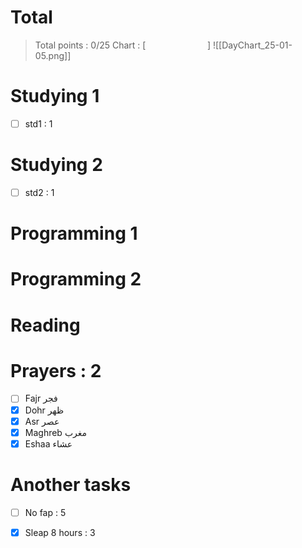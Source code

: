  
# Total
> Total points : 0/25
> Chart : [                         ]
![[DayChart_25-01-05.png]]
 
# Studying 1
- [ ] std1 : 1
 
# Studying 2 
- [ ] std2 : 1
 
# Programming 1 
 
# Programming 2
 
# Reading
 
# Prayers : 2
- [ ] Fajr فجر
- [x] Dohr ظهر
- [x] Asr عصر
- [x] Maghreb مغرب
- [x] Eshaa عشاء
 
# Another tasks
- [ ] No fap : 5
- [x] Sleap 8 hours : 3
 